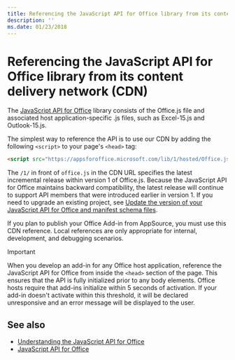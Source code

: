 ```yaml
---
title: Referencing the JavaScript API for Office library from its content delivery network (CDN)
description: ''
ms.date: 01/23/2018
---
```



# Referencing the JavaScript API for Office library from its content delivery network (CDN)


The [JavaScript API for Office](https://dev.office.com/reference/add-ins/javascript-api-for-office) library consists of the Office.js file and associated host application-specific .js files, such as Excel-15.js and Outlook-15.js. 


The simplest way to reference the API is to use our CDN by adding the following `<script>` to your page's `<head>` tag:  

```html
<script src="https://appsforoffice.microsoft.com/lib/1/hosted/Office.js" type="text/javascript"></script>
```

The  `/1/` in front of `office.js` in the CDN URL specifies the latest incremental release within version 1 of Office.js. Because the JavaScript API for Office maintains backward compatibility, the latest release will continue to support API members that were introduced earlier in version 1. If you need to upgrade an existing project, see [Update the version of your JavaScript API for Office and manifest schema files](update-your-javascript-api-for-office-and-manifest-schema-version.md). 

If you plan to publish your Office Add-in from AppSource, you must use this CDN reference. Local references are only appropriate for internal, development, and debugging scenarios.

> [!IMPORTANT]
>  When you develop an add-in for any Office host application, reference the JavaScript API for Office from inside the `<head>` section of the page. This ensures that the API is fully initialized prior to any body elements. Office hosts require that add-ins initialize within 5 seconds of activation. If your add-in doesn't activate within this threshold, it will be declared unresponsive and an error message will be displayed to the user.       

## See also

- [Understanding the JavaScript API for Office](understanding-the-javascript-api-for-office.md)    
- [JavaScript API for Office](https://dev.office.com/reference/add-ins/javascript-api-for-office)
    
